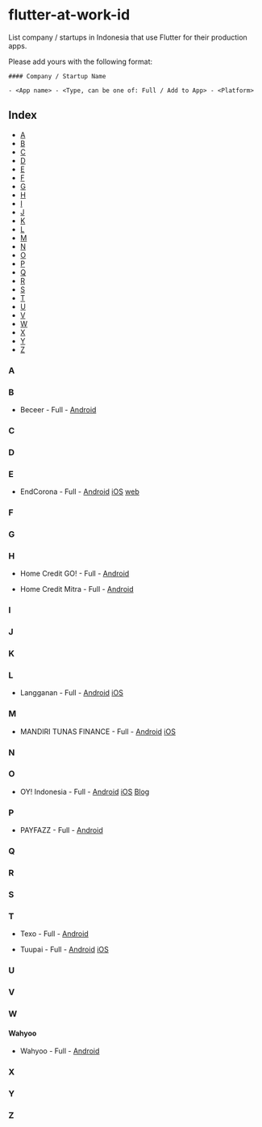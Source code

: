 # flutter-at-work-id

List company / startups in Indonesia that use Flutter for their production apps.

Please add yours with the following format:

```
#### Company / Startup Name

- <App name> - <Type, can be one of: Full / Add to App> - <Platform>
```

## Index

- [A](#A)
- [B](#B)
- [C](#C)
- [D](#D)
- [E](#E)
- [F](#F)
- [G](#G)
- [H](#H)
- [I](#I)
- [J](#J)
- [K](#K)
- [L](#L)
- [M](#M)
- [N](#N)
- [O](#O)
- [P](#P)
- [Q](#Q)
- [R](#R)
- [S](#S)
- [T](#T)
- [U](#U)
- [V](#V)
- [W](#W)
- [X](#X)
- [Y](#Y)
- [Z](#Z)

### A

### B

- Beceer - Full - [Android](https://play.google.com/store/apps/details?id=com.gardanastudio.beceer)

### C

### D

### E

- EndCorona - Full - [Android](https://play.google.com/store/apps/details?id=id.endcorona.app) [iOS](https://apps.apple.com/id/app/endcorona/id1509293417) [web](https://endcorona.id/)

### F

### G

### H

- Home Credit GO! - Full - [Android](https://play.google.com/store/apps/details?id=id.co.homecredit.tippers)

- Home Credit Mitra - Full - [Android](https://play.google.com/store/apps/details?id=id.co.homecredit.pp)

### I

### J

### K

### L

- Langganan - Full - [Android](https://play.google.com/store/apps/details?id=co.id.langganan.app) [iOS](https://apps.apple.com/app/apple-store/id1510374993)

### M

- MANDIRI TUNAS FINANCE - Full - [Android](https://play.google.com/store/apps/details?id=com.mtf.calculator.external&hl=en) [iOS](https://apps.apple.com/my/app/mtf-go/id1123593855)

### N

### O
- OY! Indonesia - Full - [Android](https://play.google.com/store/apps/details?id=com.oy.chat) [iOS](https://apps.apple.com/ID/app/id1208092457) [Blog](https://medium.com/oyindonesia/flutter-at-oy-indonesia-the-motivation-42e8c085002f)

### P

- PAYFAZZ - Full - [Android](https://play.google.com/store/apps/details?id=com.payfazz.android)

### Q

### R

### S

### T

- Texo - Full - [Android](https://play.google.com/store/apps/details?id=id.texo.ewallet)

- Tuupai - Full - [Android](https://play.google.com/store/apps/details?id=com.tuupai.member) [iOS](https://apps.apple.com/us/app/tuupai/id1455707146)

### U

### V

### W

#### Wahyoo

- Wahyoo - Full - [Android](https://play.google.com/store/apps/details?id=com.wahyoo_mobile)

### X

### Y

### Z

